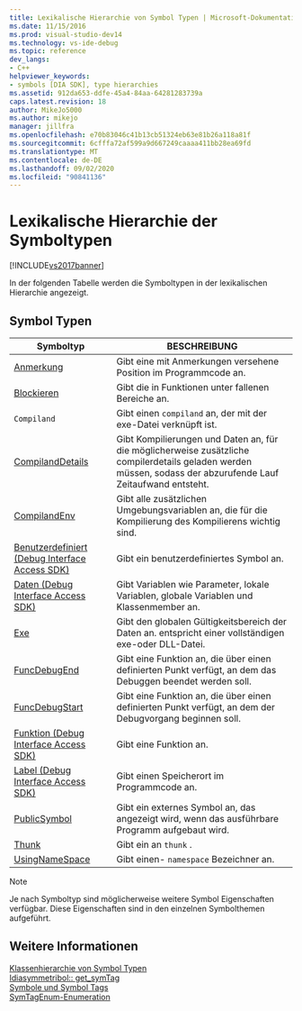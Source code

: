```yaml
---
title: Lexikalische Hierarchie von Symbol Typen | Microsoft-Dokumentation
ms.date: 11/15/2016
ms.prod: visual-studio-dev14
ms.technology: vs-ide-debug
ms.topic: reference
dev_langs:
- C++
helpviewer_keywords:
- symbols [DIA SDK], type hierarchies
ms.assetid: 912da653-ddfe-45a4-84aa-64281283739a
caps.latest.revision: 18
author: MikeJo5000
ms.author: mikejo
manager: jillfra
ms.openlocfilehash: e70b83046c41b13cb51324eb63e81b26a118a81f
ms.sourcegitcommit: 6cfffa72af599a9d667249caaaa411bb28ea69fd
ms.translationtype: MT
ms.contentlocale: de-DE
ms.lasthandoff: 09/02/2020
ms.locfileid: "90841136"
---
```

# <a name="lexical-hierarchy-of-symbol-types"></a>Lexikalische Hierarchie der Symboltypen
[!INCLUDE[vs2017banner](../../includes/vs2017banner.md)]

In der folgenden Tabelle werden die Symboltypen in der lexikalischen Hierarchie angezeigt.  
  
## <a name="symbol-types"></a>Symbol Typen  
  
|Symboltyp|BESCHREIBUNG|  
|-----------------|-----------------|  
|[Anmerkung](../../debugger/debug-interface-access/annotation.md)|Gibt eine mit Anmerkungen versehene Position im Programmcode an.|  
|[Blockieren](../../debugger/debug-interface-access/block.md)|Gibt die in Funktionen unter fallenen Bereiche an.|  
|`Compiland`|Gibt einen `compiland` an, der mit der exe-Datei verknüpft ist.|  
|[CompilandDetails](../../debugger/debug-interface-access/compilanddetails.md)|Gibt Kompilierungen und Daten an, für die möglicherweise zusätzliche compilerdetails geladen werden müssen, sodass der abzurufende Lauf Zeitaufwand entsteht.|  
|[CompilandEnv](../../debugger/debug-interface-access/compilandenv.md)|Gibt alle zusätzlichen Umgebungsvariablen an, die für die Kompilierung des Kompilierens wichtig sind.|  
|[Benutzerdefiniert (Debug Interface Access SDK)](../../debugger/debug-interface-access/custom-debug-interface-access-sdk.md)|Gibt ein benutzerdefiniertes Symbol an.|  
|[Daten (Debug Interface Access SDK)](../../debugger/debug-interface-access/data-debug-interface-access-sdk.md)|Gibt Variablen wie Parameter, lokale Variablen, globale Variablen und Klassenmember an.|  
|[Exe](../../debugger/debug-interface-access/exe.md)|Gibt den globalen Gültigkeitsbereich der Daten an. entspricht einer vollständigen exe-oder DLL-Datei.|  
|[FuncDebugEnd](../../debugger/debug-interface-access/funcdebugend.md)|Gibt eine Funktion an, die über einen definierten Punkt verfügt, an dem das Debuggen beendet werden soll.|  
|[FuncDebugStart](../../debugger/debug-interface-access/funcdebugstart.md)|Gibt eine Funktion an, die über einen definierten Punkt verfügt, an dem der Debugvorgang beginnen soll.|  
|[Funktion (Debug Interface Access SDK)](../../debugger/debug-interface-access/function-debug-interface-access-sdk.md)|Gibt eine Funktion an.|  
|[Label (Debug Interface Access SDK)](../../debugger/debug-interface-access/label-debug-interface-access-sdk.md)|Gibt einen Speicherort im Programmcode an.|  
|[PublicSymbol](../../debugger/debug-interface-access/publicsymbol.md)|Gibt ein externes Symbol an, das angezeigt wird, wenn das ausführbare Programm aufgebaut wird.|  
|[Thunk](../../debugger/debug-interface-access/thunk.md)|Gibt ein an `thunk` .|  
|[UsingNameSpace](../../debugger/debug-interface-access/usingnamespace.md)|Gibt einen- `namespace` Bezeichner an.|  
  
> [!NOTE]
> Je nach Symboltyp sind möglicherweise weitere Symbol Eigenschaften verfügbar. Diese Eigenschaften sind in den einzelnen Symbolthemen aufgeführt.  
  
## <a name="see-also"></a>Weitere Informationen  
 [Klassenhierarchie von Symbol Typen](../../debugger/debug-interface-access/class-hierarchy-of-symbol-types.md)   
 [Idiasymmetribol:: get_symTag](../../debugger/debug-interface-access/idiasymbol-get-symtag.md)   
 [Symbole und Symbol Tags](../../debugger/debug-interface-access/symbols-and-symbol-tags.md)   
 [SymTagEnum-Enumeration](../../debugger/debug-interface-access/symtagenum.md)
